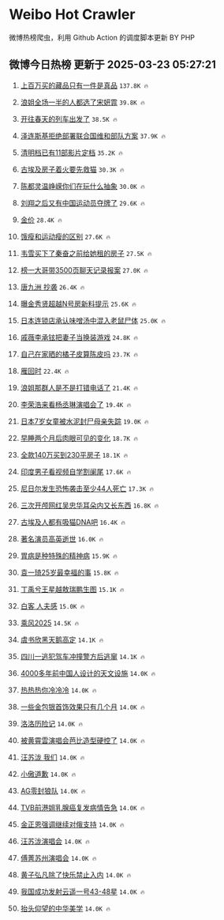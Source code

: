 # Weibo Hot Crawler 



微博热榜爬虫，利用 Github Action 的调度脚本更新 BY PHP 


## 微博今日热榜 更新于 2025-03-23 05:27:21 
1. [上百万买的藏品只有一件是真品](https://s.weibo.com/weibo?q=%23%E4%B8%8A%E7%99%BE%E4%B8%87%E4%B9%B0%E7%9A%84%E8%97%8F%E5%93%81%E5%8F%AA%E6%9C%89%E4%B8%80%E4%BB%B6%E6%98%AF%E7%9C%9F%E5%93%81%23&t=31&band_rank=1&Refer=top) `137.8K 🔥` 

1. [浪姐全场一半的人都选了宋妍霏](https://s.weibo.com/weibo?q=%E6%B5%AA%E5%A7%90%E5%85%A8%E5%9C%BA%E4%B8%80%E5%8D%8A%E7%9A%84%E4%BA%BA%E9%83%BD%E9%80%89%E4%BA%86%E5%AE%8B%E5%A6%8D%E9%9C%8F&t=31&band_rank=2&Refer=top) `39.8K 🔥` 

1. [开往春天的列车出发了](https://s.weibo.com/weibo?q=%23%E5%BC%80%E5%BE%80%E6%98%A5%E5%A4%A9%E7%9A%84%E5%88%97%E8%BD%A6%E5%87%BA%E5%8F%91%E4%BA%86%23&t=31&band_rank=3&Refer=top) `38.5K 🔥` 

1. [泽连斯基拒绝部署联合国维和部队方案](https://s.weibo.com/weibo?q=%23%E6%B3%BD%E8%BF%9E%E6%96%AF%E5%9F%BA%E6%8B%92%E7%BB%9D%E9%83%A8%E7%BD%B2%E8%81%94%E5%90%88%E5%9B%BD%E7%BB%B4%E5%92%8C%E9%83%A8%E9%98%9F%E6%96%B9%E6%A1%88%23&t=31&band_rank=4&Refer=top) `37.9K 🔥` 

1. [清明档已有11部影片定档](https://s.weibo.com/weibo?q=%23%E6%B8%85%E6%98%8E%E6%A1%A3%E5%B7%B2%E6%9C%8911%E9%83%A8%E5%BD%B1%E7%89%87%E5%AE%9A%E6%A1%A3%23&t=31&band_rank=5&Refer=top) `35.2K 🔥` 

1. [古埃及房子着火要先救猫](https://s.weibo.com/weibo?q=%23%E5%8F%A4%E5%9F%83%E5%8F%8A%E6%88%BF%E5%AD%90%E7%9D%80%E7%81%AB%E8%A6%81%E5%85%88%E6%95%91%E7%8C%AB%23&t=31&band_rank=6&Refer=top) `30.3K 🔥` 

1. [陈都灵温峥嵘你们在玩什么抽象](https://s.weibo.com/weibo?q=%23%E9%99%88%E9%83%BD%E7%81%B5%E6%B8%A9%E5%B3%A5%E5%B5%98%E4%BD%A0%E4%BB%AC%E5%9C%A8%E7%8E%A9%E4%BB%80%E4%B9%88%E6%8A%BD%E8%B1%A1%23&t=31&band_rank=7&Refer=top) `30.0K 🔥` 

1. [刘翔之后又有中国运动员夺牌了](https://s.weibo.com/weibo?q=%23%E5%88%98%E7%BF%94%E4%B9%8B%E5%90%8E%E5%8F%88%E6%9C%89%E4%B8%AD%E5%9B%BD%E8%BF%90%E5%8A%A8%E5%91%98%E5%A4%BA%E7%89%8C%E4%BA%86%23&t=31&band_rank=8&Refer=top) `29.6K 🔥` 

1. [金价](https://s.weibo.com/weibo?q=%E9%87%91%E4%BB%B7&t=31&band_rank=9&Refer=top) `28.4K 🔥` 

1. [饿瘦和运动瘦的区别](https://s.weibo.com/weibo?q=%E9%A5%BF%E7%98%A6%E5%92%8C%E8%BF%90%E5%8A%A8%E7%98%A6%E7%9A%84%E5%8C%BA%E5%88%AB&t=31&band_rank=10&Refer=top) `27.6K 🔥` 

1. [韦雪买下了秦奋之前给她租的房子](https://s.weibo.com/weibo?q=%23%E9%9F%A6%E9%9B%AA%E4%B9%B0%E4%B8%8B%E4%BA%86%E7%A7%A6%E5%A5%8B%E4%B9%8B%E5%89%8D%E7%BB%99%E5%A5%B9%E7%A7%9F%E7%9A%84%E6%88%BF%E5%AD%90%23&t=31&band_rank=11&Refer=top) `27.5K 🔥` 

1. [榜一大哥带3500页聊天记录报案](https://s.weibo.com/weibo?q=%23%E6%A6%9C%E4%B8%80%E5%A4%A7%E5%93%A5%E5%B8%A63500%E9%A1%B5%E8%81%8A%E5%A4%A9%E8%AE%B0%E5%BD%95%E6%8A%A5%E6%A1%88%23&t=31&band_rank=12&Refer=top) `27.0K 🔥` 

1. [唐九洲 抄袭](https://s.weibo.com/weibo?q=%E5%94%90%E4%B9%9D%E6%B4%B2%20%E6%8A%84%E8%A2%AD&t=31&band_rank=13&Refer=top) `26.4K 🔥` 

1. [曝金秀贤超越N号房新料提示](https://s.weibo.com/weibo?q=%E6%9B%9D%E9%87%91%E7%A7%80%E8%B4%A4%E8%B6%85%E8%B6%8AN%E5%8F%B7%E6%88%BF%E6%96%B0%E6%96%99%E6%8F%90%E7%A4%BA&t=31&band_rank=14&Refer=top) `25.6K 🔥` 

1. [日本连锁店承认味噌汤中混入老鼠尸体](https://s.weibo.com/weibo?q=%23%E6%97%A5%E6%9C%AC%E8%BF%9E%E9%94%81%E5%BA%97%E6%89%BF%E8%AE%A4%E5%91%B3%E5%99%8C%E6%B1%A4%E4%B8%AD%E6%B7%B7%E5%85%A5%E8%80%81%E9%BC%A0%E5%B0%B8%E4%BD%93%23&t=31&band_rank=15&Refer=top) `25.0K 🔥` 

1. [戚薇李承铉把妻子当换装游戏](https://s.weibo.com/weibo?q=%E6%88%9A%E8%96%87%E6%9D%8E%E6%89%BF%E9%93%89%E6%8A%8A%E5%A6%BB%E5%AD%90%E5%BD%93%E6%8D%A2%E8%A3%85%E6%B8%B8%E6%88%8F&t=31&band_rank=16&Refer=top) `24.8K 🔥` 

1. [自己在家晒的橘子皮算陈皮吗](https://s.weibo.com/weibo?q=%23%E8%87%AA%E5%B7%B1%E5%9C%A8%E5%AE%B6%E6%99%92%E7%9A%84%E6%A9%98%E5%AD%90%E7%9A%AE%E7%AE%97%E9%99%88%E7%9A%AE%E5%90%97%23&t=31&band_rank=17&Refer=top) `23.7K 🔥` 

1. [雁回时](https://s.weibo.com/weibo?q=%E9%9B%81%E5%9B%9E%E6%97%B6&t=31&band_rank=18&Refer=top) `22.4K 🔥` 

1. [浪姐那群人是不是打错电话了](https://s.weibo.com/weibo?q=%E6%B5%AA%E5%A7%90%E9%82%A3%E7%BE%A4%E4%BA%BA%E6%98%AF%E4%B8%8D%E6%98%AF%E6%89%93%E9%94%99%E7%94%B5%E8%AF%9D%E4%BA%86&t=31&band_rank=19&Refer=top) `21.4K 🔥` 

1. [李荣浩来看杨丞琳演唱会了](https://s.weibo.com/weibo?q=%E6%9D%8E%E8%8D%A3%E6%B5%A9%E6%9D%A5%E7%9C%8B%E6%9D%A8%E4%B8%9E%E7%90%B3%E6%BC%94%E5%94%B1%E4%BC%9A%E4%BA%86&t=31&band_rank=20&Refer=top) `19.4K 🔥` 

1. [日本7岁女童被水泥封尸母亲失踪](https://s.weibo.com/weibo?q=%23%E6%97%A5%E6%9C%AC7%E5%B2%81%E5%A5%B3%E7%AB%A5%E8%A2%AB%E6%B0%B4%E6%B3%A5%E5%B0%81%E5%B0%B8%E6%AF%8D%E4%BA%B2%E5%A4%B1%E8%B8%AA%23&t=31&band_rank=21&Refer=top) `19.0K 🔥` 

1. [早睡两个月后肉眼可见的变化](https://s.weibo.com/weibo?q=%23%E6%97%A9%E7%9D%A1%E4%B8%A4%E4%B8%AA%E6%9C%88%E5%90%8E%E8%82%89%E7%9C%BC%E5%8F%AF%E8%A7%81%E7%9A%84%E5%8F%98%E5%8C%96%23&t=31&band_rank=22&Refer=top) `18.7K 🔥` 

1. [全款140万买到230平房子](https://s.weibo.com/weibo?q=%E5%85%A8%E6%AC%BE140%E4%B8%87%E4%B9%B0%E5%88%B0230%E5%B9%B3%E6%88%BF%E5%AD%90&t=31&band_rank=23&Refer=top) `18.1K 🔥` 

1. [印度男子看视频自学割阑尾](https://s.weibo.com/weibo?q=%23%E5%8D%B0%E5%BA%A6%E7%94%B7%E5%AD%90%E7%9C%8B%E8%A7%86%E9%A2%91%E8%87%AA%E5%AD%A6%E5%89%B2%E9%98%91%E5%B0%BE%23&t=31&band_rank=24&Refer=top) `17.6K 🔥` 

1. [尼日尔发生恐怖袭击至少44人死亡](https://s.weibo.com/weibo?q=%23%E5%B0%BC%E6%97%A5%E5%B0%94%E5%8F%91%E7%94%9F%E6%81%90%E6%80%96%E8%A2%AD%E5%87%BB%E8%87%B3%E5%B0%9144%E4%BA%BA%E6%AD%BB%E4%BA%A1%23&t=31&band_rank=25&Refer=top) `17.3K 🔥` 

1. [三次开颅网红吴忠华耳朵内又长东西](https://s.weibo.com/weibo?q=%23%E4%B8%89%E6%AC%A1%E5%BC%80%E9%A2%85%E7%BD%91%E7%BA%A2%E5%90%B4%E5%BF%A0%E5%8D%8E%E8%80%B3%E6%9C%B5%E5%86%85%E5%8F%88%E9%95%BF%E4%B8%9C%E8%A5%BF%23&t=31&band_rank=26&Refer=top) `16.8K 🔥` 

1. [古埃及人都有吸猫DNA吧](https://s.weibo.com/weibo?q=%23%E5%8F%A4%E5%9F%83%E5%8F%8A%E4%BA%BA%E9%83%BD%E6%9C%89%E5%90%B8%E7%8C%ABDNA%E5%90%A7%23&t=31&band_rank=27&Refer=top) `16.4K 🔥` 

1. [著名演员高英逝世](https://s.weibo.com/weibo?q=%23%E8%91%97%E5%90%8D%E6%BC%94%E5%91%98%E9%AB%98%E8%8B%B1%E9%80%9D%E4%B8%96%23&t=31&band_rank=28&Refer=top) `16.0K 🔥` 

1. [胃病是种特殊的精神病](https://s.weibo.com/weibo?q=%23%E8%83%83%E7%97%85%E6%98%AF%E7%A7%8D%E7%89%B9%E6%AE%8A%E7%9A%84%E7%B2%BE%E7%A5%9E%E7%97%85%23&t=31&band_rank=29&Refer=top) `15.9K 🔥` 

1. [袁一琦25岁最幸福的事](https://s.weibo.com/weibo?q=%E8%A2%81%E4%B8%80%E7%90%A625%E5%B2%81%E6%9C%80%E5%B9%B8%E7%A6%8F%E7%9A%84%E4%BA%8B&t=31&band_rank=30&Refer=top) `15.8K 🔥` 

1. [丁禹兮王星越敖瑞鹏生图](https://s.weibo.com/weibo?q=%23%E4%B8%81%E7%A6%B9%E5%85%AE%E7%8E%8B%E6%98%9F%E8%B6%8A%E6%95%96%E7%91%9E%E9%B9%8F%E7%94%9F%E5%9B%BE%23&t=31&band_rank=31&Refer=top) `15.1K 🔥` 

1. [白客 人夫感](https://s.weibo.com/weibo?q=%E7%99%BD%E5%AE%A2%20%E4%BA%BA%E5%A4%AB%E6%84%9F&t=31&band_rank=32&Refer=top) `15.0K 🔥` 

1. [乘风2025](https://s.weibo.com/weibo?q=%E4%B9%98%E9%A3%8E2025&t=31&band_rank=33&Refer=top) `14.5K 🔥` 

1. [虞书欣黑天鹅高定](https://s.weibo.com/weibo?q=%23%E8%99%9E%E4%B9%A6%E6%AC%A3%E9%BB%91%E5%A4%A9%E9%B9%85%E9%AB%98%E5%AE%9A%23&t=31&band_rank=34&Refer=top) `14.1K 🔥` 

1. [四川一逃犯驾车冲撞警方后逃窜](https://s.weibo.com/weibo?q=%23%E5%9B%9B%E5%B7%9D%E4%B8%80%E9%80%83%E7%8A%AF%E9%A9%BE%E8%BD%A6%E5%86%B2%E6%92%9E%E8%AD%A6%E6%96%B9%E5%90%8E%E9%80%83%E7%AA%9C%23&t=31&band_rank=35&Refer=top) `14.1K 🔥` 

1. [4000多年前中国人设计的天文设施](https://s.weibo.com/weibo?q=%234000%E5%A4%9A%E5%B9%B4%E5%89%8D%E4%B8%AD%E5%9B%BD%E4%BA%BA%E8%AE%BE%E8%AE%A1%E7%9A%84%E5%A4%A9%E6%96%87%E8%AE%BE%E6%96%BD%23&t=31&band_rank=36&Refer=top) `14.0K 🔥` 

1. [热热热你冷冷冷](https://s.weibo.com/weibo?q=%23%E7%83%AD%E7%83%AD%E7%83%AD%E4%BD%A0%E5%86%B7%E5%86%B7%E5%86%B7%23&t=31&band_rank=37&Refer=top) `14.0K 🔥` 

1. [一些金包银首饰效果只有几个月](https://s.weibo.com/weibo?q=%23%E4%B8%80%E4%BA%9B%E9%87%91%E5%8C%85%E9%93%B6%E9%A6%96%E9%A5%B0%E6%95%88%E6%9E%9C%E5%8F%AA%E6%9C%89%E5%87%A0%E4%B8%AA%E6%9C%88%23&t=31&band_rank=38&Refer=top) `14.0K 🔥` 

1. [洛洛历险记](https://s.weibo.com/weibo?q=%E6%B4%9B%E6%B4%9B%E5%8E%86%E9%99%A9%E8%AE%B0&t=31&band_rank=39&Refer=top) `14.0K 🔥` 

1. [被黄霄雲演唱会芭比造型硬控了](https://s.weibo.com/weibo?q=%E8%A2%AB%E9%BB%84%E9%9C%84%E9%9B%B2%E6%BC%94%E5%94%B1%E4%BC%9A%E8%8A%AD%E6%AF%94%E9%80%A0%E5%9E%8B%E7%A1%AC%E6%8E%A7%E4%BA%86&t=31&band_rank=40&Refer=top) `14.0K 🔥` 

1. [汪苏泷 我们](https://s.weibo.com/weibo?q=%E6%B1%AA%E8%8B%8F%E6%B3%B7%20%E6%88%91%E4%BB%AC&t=31&band_rank=41&Refer=top) `14.0K 🔥` 

1. [小傲道歉](https://s.weibo.com/weibo?q=%E5%B0%8F%E5%82%B2%E9%81%93%E6%AD%89&t=31&band_rank=42&Refer=top) `14.0K 🔥` 

1. [AG零封狼队](https://s.weibo.com/weibo?q=%23AG%E9%9B%B6%E5%B0%81%E7%8B%BC%E9%98%9F%23&t=31&band_rank=43&Refer=top) `14.0K 🔥` 

1. [TVB前港姐乳腺癌复发病情告急](https://s.weibo.com/weibo?q=%23TVB%E5%89%8D%E6%B8%AF%E5%A7%90%E4%B9%B3%E8%85%BA%E7%99%8C%E5%A4%8D%E5%8F%91%E7%97%85%E6%83%85%E5%91%8A%E6%80%A5%23&t=31&band_rank=44&Refer=top) `14.0K 🔥` 

1. [金正恩强调继续对俄支持](https://s.weibo.com/weibo?q=%23%E9%87%91%E6%AD%A3%E6%81%A9%E5%BC%BA%E8%B0%83%E7%BB%A7%E7%BB%AD%E5%AF%B9%E4%BF%84%E6%94%AF%E6%8C%81%23&t=31&band_rank=45&Refer=top) `14.0K 🔥` 

1. [汪苏泷演唱会](https://s.weibo.com/weibo?q=%E6%B1%AA%E8%8B%8F%E6%B3%B7%E6%BC%94%E5%94%B1%E4%BC%9A&t=31&band_rank=46&Refer=top) `14.0K 🔥` 

1. [傅菁苏州演唱会](https://s.weibo.com/weibo?q=%23%E5%82%85%E8%8F%81%E8%8B%8F%E5%B7%9E%E6%BC%94%E5%94%B1%E4%BC%9A%23&t=31&band_rank=47&Refer=top) `14.0K 🔥` 

1. [黄子弘凡除了快乐禁止入内](https://s.weibo.com/weibo?q=%E9%BB%84%E5%AD%90%E5%BC%98%E5%87%A1%E9%99%A4%E4%BA%86%E5%BF%AB%E4%B9%90%E7%A6%81%E6%AD%A2%E5%85%A5%E5%86%85&t=31&band_rank=48&Refer=top) `14.0K 🔥` 

1. [我国成功发射云遥一号43-48星](https://s.weibo.com/weibo?q=%23%E6%88%91%E5%9B%BD%E6%88%90%E5%8A%9F%E5%8F%91%E5%B0%84%E4%BA%91%E9%81%A5%E4%B8%80%E5%8F%B743-48%E6%98%9F%23&t=31&band_rank=49&Refer=top) `14.0K 🔥` 

1. [抬头仰望的中华美学](https://s.weibo.com/weibo?q=%23%E6%8A%AC%E5%A4%B4%E4%BB%B0%E6%9C%9B%E7%9A%84%E4%B8%AD%E5%8D%8E%E7%BE%8E%E5%AD%A6%23&t=31&band_rank=50&Refer=top) `14.0K 🔥` 

